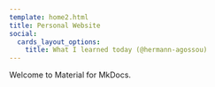 ```yaml
---
template: home2.html
title: Personal Website
social:
  cards_layout_options:
    title: What I learned today (@hermann-agossou)
---
```


Welcome to Material for MkDocs.
